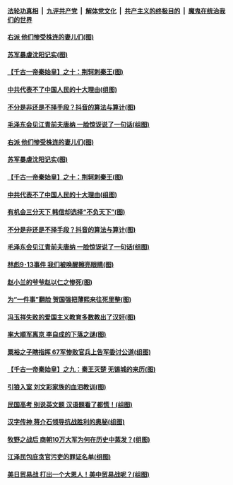 

####  [法轮功真相](../../../../basic/blob/master/README.md?t=09090402) &nbsp;|&nbsp; [九评共产党](../../../../9ping.md/blob/master/README.md?t=09090402) &nbsp;|&nbsp; [解体党文化](../../../../jtdwh.md/blob/master/README.md?t=09090402)  &nbsp;|&nbsp; [共产主义的终极目的](../../../../gczydzjmd.md/blob/master/README.md?t=09090402) &nbsp;|&nbsp; [魔鬼在统治我们的世界](../../../../mgztzwmdsj.md/blob/master/README.md?t=09090402) 

#### [右派 他们惨受株连的妻儿们(图)](../pages/p6/944952.md?t=09090402) 

#### [苏军暴虐沈阳记实(图)](../pages/p6/945240.md?t=09090402) 

#### [【千古一帝秦始皇】之十：荆轲刺秦王(图)](../pages/p6/941587.md?t=09090402) 

#### [中共代表不了中国人民的十大理由(组图)](../pages/p6/945283.md?t=09090402) 

#### [不分是非还是不择手段？抖音的算法与算计(图)](../pages/p6/945389.md?t=09090402) 

#### [毛泽东会见江青前夫唐纳 一脸惊讶说了一句话(组图)](../pages/p6/945349.md?t=09090402) 

#### [右派 他们惨受株连的妻儿们(图)](../pages/p6/944952.md?t=09090402) 

#### [苏军暴虐沈阳记实(图)](../pages/p6/945240.md?t=09090402) 

#### [【千古一帝秦始皇】之十：荆轲刺秦王(图)](../pages/p6/941587.md?t=09090402) 

#### [中共代表不了中国人民的十大理由(组图)](../pages/p6/945283.md?t=09090402) 

#### [有机会三分天下 韩信却选择“不负天下”(图)](../pages/p6/943797.md?t=09090402) 

#### [不分是非还是不择手段？抖音的算法与算计(图)](../pages/p6/945389.md?t=09090402) 

#### [毛泽东会见江青前夫唐纳 一脸惊讶说了一句话(组图)](../pages/p6/945349.md?t=09090402) 

#### [林彪9･13事件 我们被唤醒擦亮眼睛(图)](../pages/p6/944731.md?t=09090402) 

#### [赵小兰的爷爷赵以仁之惨死(图)](../pages/p6/945235.md?t=09090402) 

#### [为“一件事”翻脸 贺国强把薄熙来往死里整(图)](../pages/p6/944416.md?t=09090402) 

#### [冯玉祥失败的爱国主义教育多数教出了汉奸(图)](../pages/p6/945232.md?t=09090402) 

#### [率大顺军离京 李自成的下落之谜(图)](../pages/p6/945179.md?t=09090402) 

#### [粟裕之子瞎指挥 67军惨败官兵上告军委讨公道(组图)](../pages/p6/944550.md?t=09090402) 

#### [【千古一帝秦始皇】之九：秦王灭楚 无锡城的来历(图)](../pages/p6/941582.md?t=09090402) 

#### [引狼入室 刘文彩家族的血泪教训(图)](../pages/p6/943882.md?t=09090402) 

#### [民国高考 别说英文题 汉语题看了都慌！(组图)](../pages/p6/944547.md?t=09090402) 

#### [汉字传神 蒋介石领导抗战胜利的奥秘(组图)](../pages/p6/940437.md?t=09090402) 

#### [牧野之战后 商朝10万大军为何在历史中蒸发？(组图)](../pages/p6/943803.md?t=09090402) 

#### [江泽民包庇贪官污吏的罪证名单(组图)](../pages/p6/944337.md?t=09090402) 

#### [美日贸易战 打出一个大恩人！美中贸易战呢？(组图)](../pages/p6/944675.md?t=09090402) 

